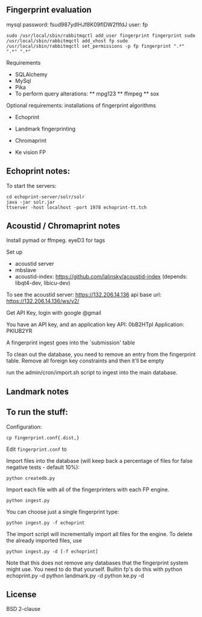 Fingerprint evaluation
----------------------

mysql password: fsud987ydIHJf8K09fIDW2flfdJ  user: fp

`sudo /usr/local/sbin/rabbitmqctl add_user fingerprint fingerprint
sudo /usr/local/sbin/rabbitmqctl add_vhost fp
sudo /usr/local/sbin/rabbitmqctl set_permissions -p fp fingerprint ".*" ".*" ".*"`

Requirements

* SQLAlchemy
* MySql
* Pika
* To perform query alterations:
** mpg123
** ffmpeg
** sox

Optional requirements: installations of fingerprint algorithms

* Echoprint
* Landmark fingerprinting
* Chromaprint

* Ke vision FP

Echoprint notes:
----------------

To start the servers:

    cd echoprint-server/solr/solr
    java -jar solr.jar
    ttserver -host localhost -port 1978 echoprint-tt.tch

Acoustid / Chromaprint notes
-----------------------------
Install pymad or ffmpeg. eyeD3 for tags

Set up
* acoustid server
* mbslave
* acoustid-index: https://github.com/lalinsky/acoustid-index (depends: libqt4-dev, libicu-dev)

To see the acoustid server:
https://132.206.14.136
api base url: https://132.206.14.136/ws/v2/

Get API Key, login with google @gmail

You have an API key, and an application key
API: 0bB2HTpl
Application: PKlUB2YR

A fingerprint ingest goes into the `submission' table

To clean out the database, you need to remove an entry from the fingerprint table. Remove
all foreign key constraints and then it'll be empty

run the admin/cron/import.sh script to ingest into the main database.

Landmark notes
--------------

To run the stuff:
-----------------

Configuration:

    cp fingerprint.conf{.dist,}

Edit `fingerprint.conf` to

Import files into the database (will keep back a percentage of files for
false negative tests - default 10%):

    python createdb.py

Import each file with all of the fingerprinters with each FP engine.

    python ingest.py

You can choose just a single fingerprint type:

    python ingest.py -f echoprint

The import script will incrementally import all files
for the engine. To delete the already imported files, use

    python ingest.py -d [-f echoprint]

Note that this does not remove any databases that the fingerprint
system might use. You need to do that yourself. Builtin fp's
do this with
    python echoprint.py -d
    python landmark.py -d
    python ke.py -d




License
-------
BSD 2-clause

